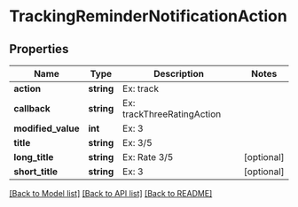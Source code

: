 # TrackingReminderNotificationAction

## Properties
Name | Type | Description | Notes
------------ | ------------- | ------------- | -------------
**action** | **string** | Ex: track | 
**callback** | **string** | Ex: trackThreeRatingAction | 
**modified_value** | **int** | Ex: 3 | 
**title** | **string** | Ex: 3/5 | 
**long_title** | **string** | Ex: Rate 3/5 | [optional] 
**short_title** | **string** | Ex: 3 | [optional] 

[[Back to Model list]](../../README.md#documentation-for-models) [[Back to API list]](../../README.md#documentation-for-api-endpoints) [[Back to README]](../../README.md)
